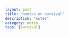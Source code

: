```yaml
---
layout: post
title: "nontes on survival"
description: "notes"
category: notes
tags: [survival]
---
```

<object classid="clsid:CA8A9780-280D-11CF-A24D-444553540000" width="990" height="700" border="0" top="-10" name="pdf"> 
<param name="toolbar" value="false">
<param name="_Version" value="65539">
<param name="_ExtentX" value="20108">
<param name="_ExtentY" value="10866">
<param name="_StockProps" value="0">
<param name="SRC" value="https://raw.githubusercontent.com/zkwang2014/zkwang2014.github.io/master/documents/2014Fall-PHC6001-Principles-of-Epidemiology-in-Public-Health.pdf">

<embed name="plugin" src="https://raw.githubusercontent.com/zkwang2014/zkwang2014.github.io/master/documents/2014Fall-PHC6001-Principles-of-Epidemiology-in-Public-Health.pdf" type="application/pdf" width="976" height="1000">
</object>
